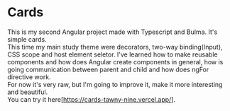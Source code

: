 # Cards

This is my second Angular project made with Typescript and Bulma. It's simple cards.\
This time my main study theme were decorators, two-way binding(Input), CSS scope and host element seletor.
I've learned how to make reusable components and how does Angular create components in general, how is going communication between parent and child and how does ngFor directive work.\
For now it's very raw, but I'm going to improve it, make it more interesting and beautiful.\
You can try it here[https://cards-tawny-nine.vercel.app/].
